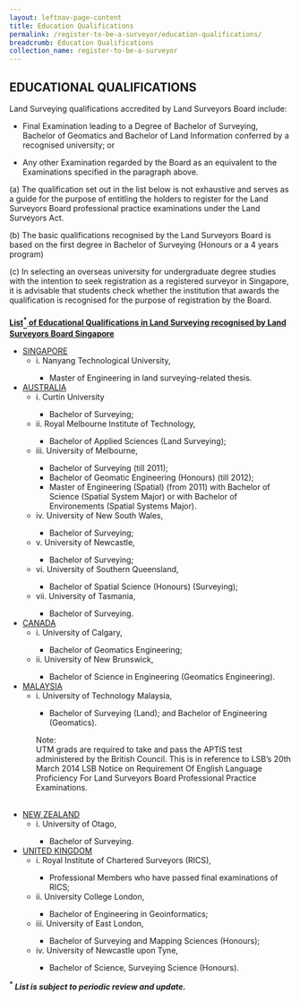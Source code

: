 ```yaml
---
layout: leftnav-page-content
title: Education Qualifications
permalink: /register-to-be-a-surveyor/education-qualifications/
breadcrumb: Education Qualifications
collection_name: register-to-be-a-surveyor
---
```


EDUCATIONAL QUALIFICATIONS
---
<style>
u b sup{
    border-bottom:solid 2px #484848;
    display:inline-block;
    line-height:27px;
}
</style>

Land Surveying qualifications accredited by Land Surveyors Board include:

* Final Examination leading to a Degree of Bachelor of Surveying, Bachelor of Geomatics and Bachelor of Land Information conferred by a recognised university; or

* Any other Examination regarded by the Board as an equivalent to the Examinations specified in the paragraph above.

(a) The qualification set out in the list below is not exhaustive and serves as a guide for the purpose of entitling the holders to register for the Land Surveyors Board professional practice examinations under the Land Surveyors Act.

(b) The basic qualifications recognised by the Land Surveyors Board is based on the first degree in Bachelor of Surveying (Honours or a 4 years program)

(c) In selecting an overseas university for undergraduate degree studies with the intention to seek registration as a registered surveyor in Singapore, it is advisable that students check whether the institution that awards the qualification is recognised for the purpose of registration by the Board.

<u><b>List<sup>*</sup> of Educational Qualifications in Land Surveying recognised by Land Surveyors Board Singapore</b></u>

<ul>
    <li><u>SINGAPORE</u>
        <ul>
            <li>i. Nanyang Technological University,</li>
            <ul class="no-style">
                <li>Master of Engineering in land surveying-related thesis.</li>
            </ul>
        </ul>
    </li>
    <li><u>AUSTRALIA</u>
        <ul>
            <li>i. Curtin University</li>
            <ul class="no-style">
                <li>Bachelor of Surveying;</li>
            </ul>
            <li>ii. Royal Melbourne Institute of Technology,</li>
            <ul class="no-style">
                <li>Bachelor of Applied Sciences (Land Surveying);</li>
            </ul>
            <li>iii. University of Melbourne,</li>
            <ul class="no-style">
                <li>Bachelor of Surveying (till 2011);</li>
                <li>Bachelor of Geomatic Engineering (Honours) (till 2012);</li>
                <li>Master of Engineering (Spatial) (from 2011) with Bachelor of Science (Spatial System Major) or with Bachelor of Environements (Spatial Systems Major).</li>
            </ul>
            <li>iv. University of New South Wales,</li>
            <ul class="no-style">
                <li>Bachelor of Surveying;</li>
            </ul>
            <li>v. University of Newcastle,</li>
            <ul class="no-style">
                <li>Bachelor of Surveying;</li>
            </ul>
            <li>vi. University of Southern Queensland,</li>
            <ul class="no-style">
                <li>Bachelor of Spatial Science (Honours) (Surveying); </li>
            </ul>
            <li>vii. University of Tasmania,</li>
            <ul class="no-style">
                <li>Bachelor of Surveying. </li>
            </ul>
        </ul>
    </li>
    <li><u>CANADA</u>
        <ul>
            <li>i. University of Calgary,</li>
            <ul class="no-style">
                <li>Bachelor of Geomatics Engineering; </li>
            </ul>
            <li>ii. University of New Brunswick,</li>
            <ul class="no-style">
                <li>Bachelor of Science in Engineering (Geomatics Engineering).</li>
            </ul>
        </ul>
    </li>
    <li><u>MALAYSIA</u>
        <ul>
            <li>i. University of Technology Malaysia,</li>
            <ul class="no-style">
                <li>Bachelor of Surveying (Land); and Bachelor of Engineering (Geomatics).</li>
            </ul>
            <p>Note:<br>UTM grads are required to take and pass the APTIS test administered by the British Council. This is in reference to LSB’s 20th March 2014 LSB Notice on Requirement Of English Language Proficiency For Land Surveyors Board Professional Practice Examinations.</p><br>
        </ul>
    </li>
    <li><u>NEW ZEALAND</u>
        <ul>
            <li>i. University of Otago,</li>
            <ul class="no-style">
                <li>Bachelor of Surveying.</li>
            </ul>
        </ul>
    </li>
    <li><u>UNITED KINGDOM</u>
        <ul>
            <li>i. Royal Institute of Chartered Surveyors (RICS),</li>
            <ul class="no-style">
                <li>Professional Members who have passed final examinations of RICS;</li>
            </ul>
            <li>ii. University College London,</li>
            <ul class="no-style">
                <li>Bachelor of Engineering in Geoinformatics;</li>
            </ul>
            <li>iii. University of East London,</li>
            <ul class="no-style">
                <li>Bachelor of Surveying and Mapping Sciences (Honours); </li>
            </ul>
            <li>iv. University of Newcastle upon Tyne,</li>
            <ul class="no-style">
                <li> Bachelor of Science, Surveying Science (Honours).</li>
            </ul>
        </ul>
    </li>
</ul>

<b><sup>*</sup> <i>List is subject to periodic review and update.</i></b>
